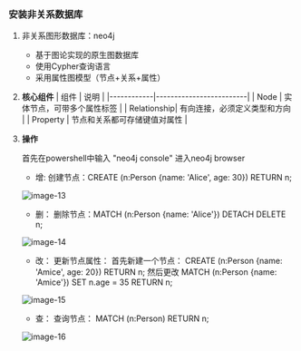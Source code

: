 ### 安装非关系数据库

1. 非关系图形数据库：neo4j
   - 基于图论实现的原生图数据库
   - 使用Cypher查询语言
   - 采用属性图模型（节点+关系+属性）

2. **核心组件**
   | 组件        | 说明                      |
   |------------|-------------------------|
   | Node       | 实体节点，可带多个属性标签    |
   | Relationship| 有向连接，必须定义类型和方向  |
   | Property   | 节点和关系都可存储键值对属性  |


3. **操作**
   
   首先在powershell中输入 "neo4j console" 进入neo4j browser

   - 增:
    创建节点：CREATE (n:Person {name: 'Alice', age: 30}) RETURN n;

   ![image-13](https://github.com/user-attachments/assets/95cd4124-4ffa-4a37-b6d5-9ce07ae79a88)

   - 删：
   删除节点：MATCH (n:Person {name: 'Alice'}) DETACH DELETE n;


   ![image-14](https://github.com/user-attachments/assets/9d1467eb-be79-4ded-ab67-e91ca10fcd6b)


   - 改：
   更新节点属性：
   首先新建一个节点：
   CREATE (n:Person {name: 'Amice', age: 20}) RETURN n;
   然后更改
   MATCH (n:Person {name: 'Amice'}) SET n.age = 35 RETURN n;

   
   ![image-15](https://github.com/user-attachments/assets/e3a628cf-962f-435a-adb4-7c15125f47ef)



   - 查：
   查询节点：
   MATCH (n:Person) RETURN n;

   ![image-16](https://github.com/user-attachments/assets/7d73b1b9-2265-4296-8eb9-f0326d52a851)
